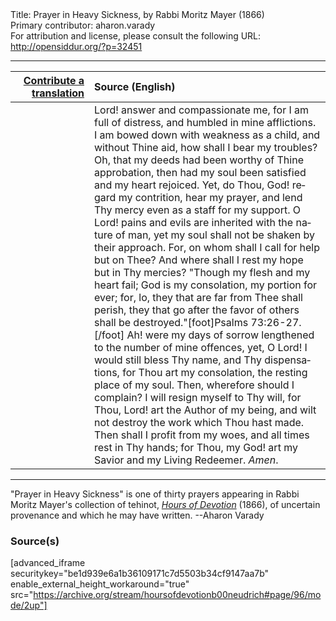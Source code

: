 <html>
<head></head>
<body>
Title: Prayer in Heavy Sickness, by Rabbi Moritz Mayer (1866)<br />
Primary contributor: aharon.varady<br />
For attribution and license, please consult the following URL: <a href="http://opensiddur.org/?p=32451">http://opensiddur.org/?p=32451</a>
<p />
<hr />

<table style="margin-left: auto;margin-right: auto;" class="draggable">
<thead><tr><th id="x" style="text-align: right;"><a href="/contributing/upload/">Contribute a translation</a></th><th style="text-align: left;">Source (English)</th></tr></thead>
<tbody>
<tr><td style="vertical-align:top;" width="25%">
<div class="liturgy" lang="he">

</span></div></td>
 
<td style="vertical-align:top;">
<div class="english" lang="en">
Lord! answer and compassionate me, for I am full of distress, and humbled in mine afflictions. I am bowed down with weakness as a child, and without Thine aid, how shall I bear my troubles? Oh, that my deeds had been worthy of Thine approbation, then had my soul been satisfied and my heart rejoiced. Yet, do Thou, God! regard my contrition, hear my prayer, and lend Thy mercy even as a staff for my support. O Lord! pains and evils are inherited with the nature of man, yet my soul shall not be shaken by their approach. For, on whom shall I call for help but on Thee? And where shall I rest my hope but in Thy mercies? "Though my flesh and my heart fail; God is my consolation, my portion for ever; for, lo, they that are far from Thee shall perish, they that go after the favor of others shall be destroyed."[foot]Psalms 73:26-27.[/foot] Ah! were my days of sorrow lengthened to the number of mine offences, yet, O Lord! I would still bless Thy name, and Thy dispensations, for Thou art my consolation, the resting place of my soul. Then, wherefore should I complain? I will resign myself to Thy will, for Thou, Lord! art the Author of my being, and wilt not destroy the work which Thou hast made. Then shall I profit from my woes, and all times rest in Thy hands; for Thou, my God! art my Savior and my Living Redeemer. <em>Amen</em>. 
</div></td></tr>
</tbody></table>

<hr />

"Prayer in Heavy Sickness" is one of thirty prayers appearing in Rabbi Moritz Mayer's collection of tehinot, <em><a href="/?p=3692">Hours of Devotion</a></em> (1866), of uncertain provenance and which he may have written. --Aharon Varady

<h3>Source(s)</h3>

[advanced_iframe securitykey="be1d939e6a1b36109171c7d5503b34cf9147aa7b" enable_external_height_workaround="true" src="https://archive.org/stream/hoursofdevotionb00neudrich#page/96/mode/2up"]

&nbsp;
</body>
</html>